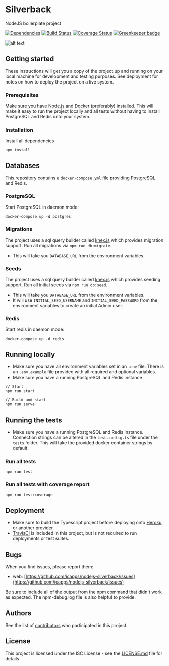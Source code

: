 # Silverback

NodeJS boilerplate project

[![Dependencies](https://david-dm.org/icapps/nodejs-silverback.svg)](https://david-dm.org/icapps/nodejs-silverback.svg)
[![Build Status](https://travis-ci.org/icapps/nodejs-silverback.svg?branch=master)](https://travis-ci.org/icapps/nodejs-silverback)
[![Coverage Status](https://coveralls.io/repos/github/icapps/nodejs-silverback/badge.svg)](https://coveralls.io/github/icapps/nodejs-silverback) [![Greenkeeper badge](https://badges.greenkeeper.io/icapps/nodejs-silverback.svg)](https://greenkeeper.io/)

![alt text](http://blog.aafnation.com/wp-content/uploads/2016/12/gorilla.png "Silverback Monkey")

## Getting started

These instructions will get you a copy of the project up and running on your local machine for development and testing purposes. See deployment for notes on how to deploy the project on a live system.

### Prerequisites

Make sure you have [Node.js](http://nodejs.org/) and [Docker](https://docs.docker.com/install/) (preferably) installed.
This will make it easy to run the project locally and all tests without having to install PostgreSQL and Redis onto your system.

### Installation

Install all dependencies

```shell
npm install
```

## Databases

This repository contains a `docker-compose.yml` file providing PostgreSQL and Redis.

### PostgreSQL

Start PostgreSQL in daemon mode:

```shell
docker-compose up -d postgres
```

### Migrations

The project uses a sql query builder called [knex.js](http://knexjs.org/) which provides migration support.
Run all migrations via `npm run db:migrate`.

- This will take you `DATABASE_URL` from the environment variables.

### Seeds

The project uses a sql query builder called [knex.js](http://knexjs.org/) which provides seeding support.
Run all initial seeds via `npm run db:seed`.

- This will take you `DATABASE_URL` from the environment variables.
- It will use `INITIAL_SEED_USERNAME` and `INITIAL_SEED_PASSWORD` from the environment variables to create an initial Admin user.

### Redis

Start redis in daemon mode:

```shell
docker-compose up -d redis
```

## Running locally

- Make sure you have all environment variables set in an `.env` file. There is an `.env.example` file provided with all required and optional variables.
- Make sure you have a running PostgreSQL and Redis instance

```shell
// Start
npm run start

// Build and start
npm run serve
```

## Running the tests

- Make sure you have a running PostgreSQL and Redis instance. Connection strings can be altered in the `test.config.ts` file under the `tests` folder. This will take the provided docker container strings by default.

### Run all tests

```shell
npm run test
```

### Run all tests with coverage report

```shell
npm run test:coverage
```

## Deployment

- Make sure to build the Typescript project before deploying onto [Heroku](https://travis-ci.org/) or another provider.
- [TravisCI](https://travis-ci.org/) is included in this project, but is not required to run deployments or test suites.

## Bugs

When you find issues, please report them:

- web: [https://github.com/icapps/nodejs-silverback/issues](https://github.com/icapps/nodejs-silverback/issues)

Be sure to include all of the output from the npm command that didn't work as expected. The npm-debug.log file is also helpful to provide.

## Authors

See the list of [contributors](https://github.com/icapps/nodejs-silverback/contributors) who participated in this project.

## License

This project is licensed under the ISC License - see the [LICENSE.md](LICENSE.md) file for details
